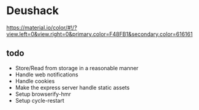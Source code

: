 # Deushack

https://material.io/color/#!/?view.left=0&view.right=0&primary.color=F48FB1&secondary.color=616161


## todo

  - Store/Read from storage in a reasonable manner
  - Handle web notifications
  - Handle cookies
  - Make the express server handle static assets
  - Setup browserify-hmr
  - Setup cycle-restart
